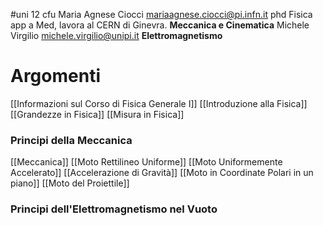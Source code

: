 #uni 12 cfu
Maria Agnese Ciocci mariaagnese.ciocci@pi.infn.it phd Fisica app a Med, lavora al CERN di Ginevra. __Meccanica e Cinematica__ 
Michele Virgilio michele.virgilio@unipi.it __Elettromagnetismo__ 
# Argomenti
[[Informazioni sul Corso di Fisica Generale I]] 
[[Introduzione alla Fisica]] 
[[Grandezze in Fisica]] 
[[Misura in Fisica]] 
### Principi della Meccanica
[[Meccanica]] 
[[Moto Rettilineo Uniforme]] 
[[Moto Uniformemente Accelerato]] 
[[Accelerazione di Gravità]] 
[[Moto in Coordinate Polari in un piano]] 
[[Moto del Proiettile]] 
### Principi dell'Elettromagnetismo nel Vuoto
